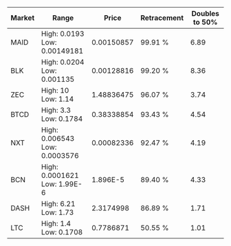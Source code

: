 | Market | Range | Price| Retracement | Doubles to 50% |
| --- | --- | --- | --- | --- |
| MAID | High: 0.0193<br />Low: 0.00149181 | 0.00150857 | 99.91 % | 6.89 |
| BLK | High: 0.0204<br />Low: 0.001135 | 0.00128816 | 99.20 % | 8.36 |
| ZEC | High: 10<br />Low: 1.14 | 1.48836475 | 96.07 % | 3.74 |
| BTCD | High: 3.3<br />Low: 0.1784 | 0.38338854 | 93.43 % | 4.54 |
| NXT | High: 0.006543<br />Low: 0.0003576 | 0.00082336 | 92.47 % | 4.19 |
| BCN | High: 0.0001621<br />Low: 1.99E-6 | 1.896E-5 | 89.40 % | 4.33 |
| DASH | High: 6.21<br />Low: 1.73 | 2.3174998 | 86.89 % | 1.71 |
| LTC | High: 1.4<br />Low: 0.1708 | 0.7786871 | 50.55 % | 1.01 |
